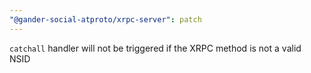 ```yaml
---
"@gander-social-atproto/xrpc-server": patch
---
```


`catchall` handler will not be triggered if the XRPC method is not a valid NSID
